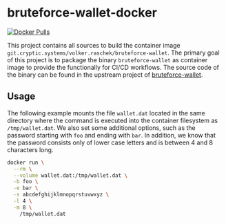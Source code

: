 # bruteforce-wallet-docker

[![Docker Pulls](https://img.shields.io/docker/pulls/volkerraschek/bruteforce-wallet)](https://hub.docker.com/r/volkerraschek/bruteforce-wallet)

This project contains all sources to build the container image `git.cryptic.systems/volker.raschek/bruteforce-wallet`.
The primary goal of this project is to package the binary `bruteforce-wallet` as container image to provide the
functionally for CI/CD workflows. The source code of the binary can be found in the upstream project of
[bruteforce-wallet](https://github.com/glv2/bruteforce-wallet).

## Usage

The following example mounts the file `wallet.dat` located in the same directory where the command is executed into the
container filesystem as `/tmp/wallet.dat`. We also set some additional options, such as the password starting with `foo`
and ending with `bar`. In addition, we know that the password consists only of lower case letters and is between 4 and 8
characters long.

```bash
docker run \
  --rm \
  --volume wallet.dat:/tmp/wallet.dat \
  -b foo \
  -e bar \
  -s abcdefghijklmnopqrstuvwxyz \
  -l 4 \
  -m 8 \
    /tmp/wallet.dat
```
